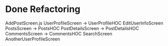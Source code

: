 # Done Refactoring

AddPostScreen.js
UserProfileScreen -> UserProfileHOC
EditUserInfoScreen
PostsScreen -> PostsHOC
PostDetailsScreen -> PostDetailsHOC
CommentsScreen -> CommentsHOC
SearchScreen
AnotherUserProfileScreen
